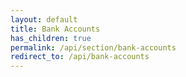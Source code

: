 ```yaml
---
layout: default
title: Bank Accounts
has_children: true
permalink: /api/section/bank-accounts
redirect_to: /api/bank-accounts
---
```

